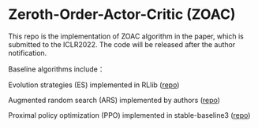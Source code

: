 # Zeroth-Order-Actor-Critic (ZOAC)

This repo is the implementation of ZOAC algorithm in the paper, which is submitted to the ICLR2022. 
The code will be released after the author notification.

Baseline algorithms include：

Evolution strategies (ES) implemented in RLlib ([repo](https://github.com/ray-project/ray/tree/master/rllib))

Augmented random search (ARS) implemented by authors ([repo](https://github.com/modestyachts/ARS))

Proximal policy optimization (PPO) implemented in stable-baseline3 ([repo](https://github.com/DLR-RM/stable-baselines3))

